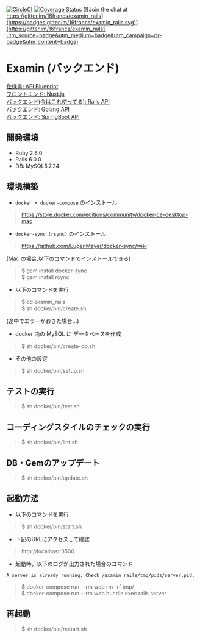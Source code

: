[![CircleCI](https://circleci.com/gh/16francs/examin_rails.svg?style=shield)](https://circleci.com/gh/16francs/examin_rails)
[![Coverage Status](https://coveralls.io/repos/github/16francs/examin_rails/badge.svg?branch=master)](https://coveralls.io/github/16francs/examin_rails?branch=master)
[![Join the chat at https://gitter.im/16francs/examin_rails](https://badges.gitter.im/16francs/examin_rails.svg)](https://gitter.im/16francs/examin_rails?utm_source=badge&utm_medium=badge&utm_campaign=pr-badge&utm_content=badge)

# Examin (バックエンド)

[仕様書: API Blueprint](https://github.com/16francs/examin_blueprint)     
[フロントエンド: Nuxt.js](https://github.com/16francs/examin_vue)     
[バックエンド(今はこれ使ってる): Rails API](https://github.com/16francs/examin_rails)   
[バックエンド: Golang API](https://github.com/16francs/examin_go)   
[バックエンド: SpringBoot API](https://github.com/16francs/examin_boot)

## 開発環境

* Ruby 2.6.0
* Rails 6.0.0
* DB: MySQL5.7.24

## 環境構築

* `docker` ・ `docker-compose` のインストール

> https://store.docker.com/editions/community/docker-ce-desktop-mac

* `docker-sync (rsync)` のインストール

> https://github.com/EugenMayer/docker-sync/wiki

(Mac の場合,以下のコマンドでインストールできる)

> $ gem install docker-sync   
> $ gem install rcync

* 以下のコマンドを実行

> $ cd examin_rails      
> $ sh docker/bin/create.sh   

(途中でエラーがおきた場合...)

* docker 内の MySQL に データベースを作成

> $ sh docker/bin/create-db.sh    

* その他の設定

> $ sh docker/bin/setup.sh

## テストの実行

> $ sh docker/bin/test.sh

## コーディングスタイルのチェックの実行

> $ sh docker/bin/lint.sh

## DB・Gemのアップデート

> $ sh docker/bin/update.sh

## 起動方法

* 以下のコマンドを実行

> $ sh docker/bin/start.sh

* 下記のURLにアクセスして確認

> http://localhost:3500

* 起動時，以下のログが出力された場合のコマンド

`A server is already running. Check /examin_rails/tmp/pids/server.pid.` 

> $ docker-compose run --rm web rm -rf tmp/   
> $ docker-compose run --rm web bundle exec rails server

## 再起動

> $ sh docker/bin/restart.sh
